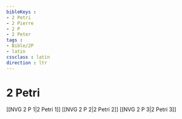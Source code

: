 ```yaml
---
bibleKeys : 
- 2 Petri
- 2 Pierre
- 2 P
- 2 Peter
tags : 
- Bible/2P
- latin
cssclass : latin
direction : ltr
---
```


# 2 Petri

[[NVG 2 P 1|2 Petri 1]]
[[NVG 2 P 2|2 Petri 2]]
[[NVG 2 P 3|2 Petri 3]]
